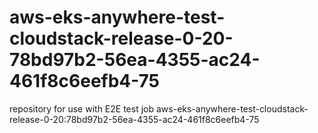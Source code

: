 # aws-eks-anywhere-test-cloudstack-release-0-20-78bd97b2-56ea-4355-ac24-461f8c6eefb4-75
repository for use with E2E test job aws-eks-anywhere-test-cloudstack-release-0-20:78bd97b2-56ea-4355-ac24-461f8c6eefb4-75
